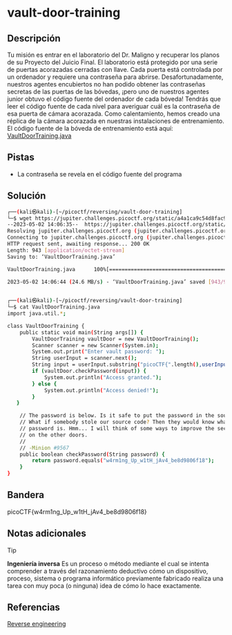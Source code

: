 # vault-door-training

## Descripción
Tu misión es entrar en el laboratorio del Dr. Maligno y recuperar los planos de su Proyecto del Juicio Final. El laboratorio está protegido por una serie de puertas acorazadas cerradas con llave. Cada puerta está controlada por un ordenador y requiere una contraseña para abrirse. Desafortunadamente, nuestros agentes encubiertos no han podido obtener las contraseñas secretas de las puertas de las bóvedas, ¡pero uno de nuestros agentes junior obtuvo el código fuente del ordenador de cada bóveda! Tendrás que leer el código fuente de cada nivel para averiguar cuál es la contraseña de esa puerta de cámara acorazada. Como calentamiento, hemos creado una réplica de la cámara acorazada en nuestras instalaciones de entrenamiento. El código fuente de la bóveda de entrenamiento está aquí: [VaultDoorTraining.java](https://jupiter.challenges.picoctf.org/static/a4a1ca9c54d8fac9404f9cbc50d9751a/VaultDoorTraining.java)

## Pistas
- La contraseña se revela en el código fuente del programa

## Solución
```bash
┌──(kali㉿kali)-[~/picoctf/reversing/vault-door-training]
└─$ wget https://jupiter.challenges.picoctf.org/static/a4a1ca9c54d8fac9404f9cbc50d9751a/VaultDoorTraining.java
--2023-05-02 14:06:35--  https://jupiter.challenges.picoctf.org/static/a4a1ca9c54d8fac9404f9cbc50d9751a/VaultDoorTraining.java
Resolving jupiter.challenges.picoctf.org (jupiter.challenges.picoctf.org)... 3.131.60.8
Connecting to jupiter.challenges.picoctf.org (jupiter.challenges.picoctf.org)|3.131.60.8|:443... connected.
HTTP request sent, awaiting response... 200 OK
Length: 943 [application/octet-stream]
Saving to: ‘VaultDoorTraining.java’

VaultDoorTraining.java      100%[===========================================>]     943  --.-KB/s    in 0s      

2023-05-02 14:06:44 (24.6 MB/s) - ‘VaultDoorTraining.java’ saved [943/943]

                                                                                                                
┌──(kali㉿kali)-[~/picoctf/reversing/vault-door-training]
└─$ cat VaultDoorTraining.java 
import java.util.*;

class VaultDoorTraining {
    public static void main(String args[]) {
        VaultDoorTraining vaultDoor = new VaultDoorTraining();
        Scanner scanner = new Scanner(System.in); 
        System.out.print("Enter vault password: ");
        String userInput = scanner.next();
        String input = userInput.substring("picoCTF{".length(),userInput.length()-1);
        if (vaultDoor.checkPassword(input)) {
            System.out.println("Access granted.");
        } else {
            System.out.println("Access denied!");
        }
   }

    // The password is below. Is it safe to put the password in the source code?
    // What if somebody stole our source code? Then they would know what our
    // password is. Hmm... I will think of some ways to improve the security
    // on the other doors.
    //
    // -Minion #9567
    public boolean checkPassword(String password) {
        return password.equals("w4rm1ng_Up_w1tH_jAv4_be8d9806f18");
    }
}
```

## Bandera
picoCTF{w4rm1ng_Up_w1tH_jAv4_be8d9806f18}

## Notas adicionales
>[!tip]
>**Ingeniería inversa**
>Es un proceso o método mediante el cual se intenta comprender a través del razonamiento deductivo cómo un dispositivo, proceso, sistema o programa informático previamente fabricado realiza una tarea con muy poca (o ninguna) idea de cómo lo hace exactamente.

## Referencias
[Reverse engineering](https://en.wikipedia.org/wiki/Reverse_engineering)